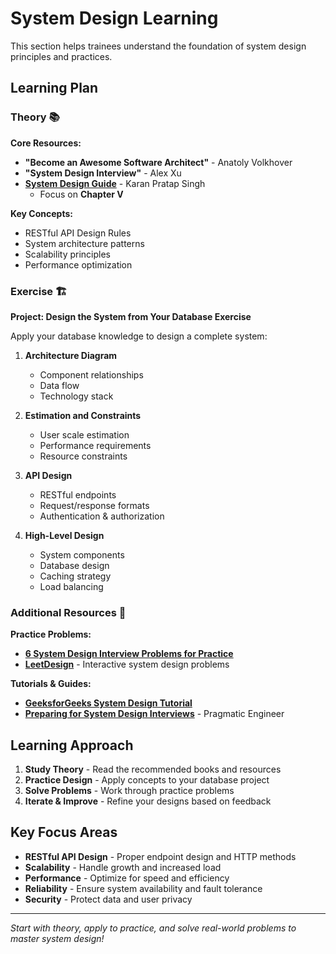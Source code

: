 # System Design Learning

This section helps trainees understand the foundation of system design principles and practices.

## Learning Plan

### Theory 📚

**Core Resources:**
- **"Become an Awesome Software Architect"** - Anatoly Volkhover
- **"System Design Interview"** - Alex Xu
- **[System Design Guide](https://github.com/karanpratapsingh/system-design)** - Karan Pratap Singh
  - Focus on **Chapter V**

**Key Concepts:**
- RESTful API Design Rules
- System architecture patterns
- Scalability principles
- Performance optimization

### Exercise 🏗️

**Project: Design the System from Your Database Exercise**

Apply your database knowledge to design a complete system:

1. **Architecture Diagram**
   - Component relationships
   - Data flow
   - Technology stack

2. **Estimation and Constraints**
   - User scale estimation
   - Performance requirements
   - Resource constraints

3. **API Design**
   - RESTful endpoints
   - Request/response formats
   - Authentication & authorization

4. **High-Level Design**
   - System components
   - Database design
   - Caching strategy
   - Load balancing

### Additional Resources 📖

**Practice Problems:**
- **[6 System Design Interview Problems for Practice](https://github.com/karanpratapsingh/system-design)**
- **[LeetDesign](https://leetdesign.com/)** - Interactive system design problems

**Tutorials & Guides:**
- **[GeeksforGeeks System Design Tutorial](https://www.geeksforgeeks.org/system-design/system-design-tutorial/)**
- **[Preparing for System Design Interviews](https://blog.pragmaticengineer.com/preparing-for-the-systems-design-and-coding-interviews/)** - Pragmatic Engineer

## Learning Approach

1. **Study Theory** - Read the recommended books and resources
2. **Practice Design** - Apply concepts to your database project
3. **Solve Problems** - Work through practice problems
4. **Iterate & Improve** - Refine your designs based on feedback

## Key Focus Areas

- **RESTful API Design** - Proper endpoint design and HTTP methods
- **Scalability** - Handle growth and increased load
- **Performance** - Optimize for speed and efficiency
- **Reliability** - Ensure system availability and fault tolerance
- **Security** - Protect data and user privacy

---

*Start with theory, apply to practice, and solve real-world problems to master system design!*
